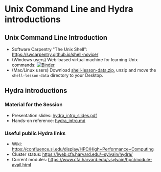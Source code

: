 # Unix Command Line and Hydra introductions

## Unix Command Line Introduction
- Software Carpentry "The Unix Shell": https://swcarpentry.github.io/shell-novice/
- (Windows users) Web-based virtual machine for learning Unix commands: [![Binder](https://mybinder.org/badge_logo.svg)](https://mybinder.org/v2/gh/SmithsonianWorkshops/binders/intro-shell?urlpath=lab)
- (Mac/Linux users) Download [shell-lesson-data.zip](https://swcarpentry.github.io/shell-novice/data/shell-lesson-data.zip), unzip and move the `shell-lesson-data` directory to your Desktop.


## Hydra introductions
### Material for the Session
- Presentation slides: [hydra_intro_slides.pdf](hydra_intro_slides.pdf)
- Hands-on reference: [hydra_intro.md](hydra_intro.md)

### Useful public Hydra links
- Wiki: https://confluence.si.edu/display/HPC/High+Performance+Computing
- Cluster status: https://lweb.cfa.harvard.edu/~sylvain/hydra/
- Current modules: https://www.cfa.harvard.edu/~sylvain/hpc/module-avail.html
